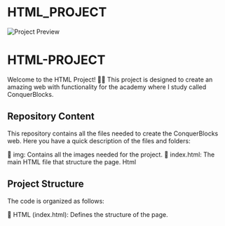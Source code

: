 # HTML_PROJECT
![Project Preview]()
# HTML-PROJECT
Welcome to the HTML Project! 🏡🎨 This project is designed to create an amazing web with functionality for the academy where I study called ConquerBlocks. 

## Repository Content
This repository contains all the files needed to create the ConquerBlocks web. Here you have a quick description of the files and folders:

📂 img: Contains all the images needed for the project.
📄 index.html: The main HTML file that structure the page. Html

## Project Structure
The code is organized as follows:

🧱 HTML (index.html): Defines the structure of the page.
